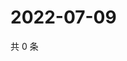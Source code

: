 # 2022-07-09

共 0 条

<!-- BEGIN WEIBO -->
<!-- 最后更新时间 Sat Jul 09 2022 11:18:06 GMT+0800 (China Standard Time) -->

<!-- END WEIBO -->
